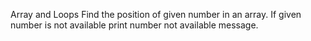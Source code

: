 Array and Loops
Find the position of given number in an array. If given number is not available print number not available message.
